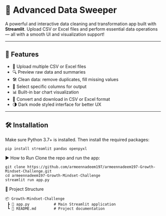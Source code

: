 # 🧹 Advanced Data Sweeper

A powerful and interactive data cleaning and transformation app built with **Streamlit**. Upload CSV or Excel files and perform essential data operations — all with a smooth UI and visualization support!

---

## 🚀 Features

- 📁 Upload multiple CSV or Excel files  
- 🔍 Preview raw data and summaries  
- 🛠️ Clean data: remove duplicates, fill missing values  
- 🎯 Select specific columns for output  
- 📊 Built-in bar chart visualization  
- 🔄 Convert and download in CSV or Excel format  
- 🌗 Dark mode styled interface for better UX  

---

## 🛠️ Installation

Make sure Python 3.7+ is installed. Then install the required packages:

```bash
pip install streamlit pandas openpyxl
```
▶️ How to Run
Clone the repo and run the app:
```
git clone https://github.com/armeennadeem197/armeennadeem197-Growth-Mindset-Challenge.git
cd armeennadeem197-Growth-Mindset-Challenge
streamlit run app.py
```
📂 Project Structure
```
📦 Growth-Mindset-Challenge
 ┣ 📜 app.py           # Main Streamlit application
 ┗ 📜 README.md        # Project documentation
```
